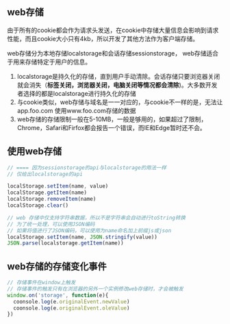 ## web存储
由于所有的cookie都会作为请求头发送，在cookie中存储大量信息会影响到请求性能，而且cookie大小只有4kb，所以开发了其他方法作为客户端存储。

web存储分为本地存储localstorage和会话存储sessionstorage， web存储适合于用来存储特定于用户的信息。

1. localstorage是持久化的存储，直到用户手动清除。会话存储只要浏览器关闭就会消失（**标签关闭，浏览器关闭，电脑关闭等情况都会清除**)。大多数开发者选择的都是localstorage进行持久化的存储
2. 与cookie类似，web存储与域名是一一对应的，与cookie不一样的是，无法让app.foo.com 使用www.foo.com存储的数据
3. web存储的存储限制一般在5-10MB，一般是够用的，如果超过了限制，Chrome，Safari和Firfox都会报告一个错误，而IE和Edge暂时还不会。

## 使用web存储
```js
// ==== 因为sessionstorage的api与localstorage的用法一样
// 仅给出localstorage的api

localStorage.setItem(name, value)
localStorage.getItem(name)
localStorage.removeItem(name)
localStorage.clear()

// web 存储中仅支持字符串数据，所以不是字符串会自动进行toString转换
// 为了统一处理，可以使用JSON编码
// 如果将值进行了JSON编码，可以使用为name命名加上前缀js或json
localStorage.setItem(name, JSON.stringify(value))
JSON.parse(localstorage.getItem(name))

```

## web存储的存储变化事件
```js
// 存储事件在window上触发
// 存储事件的触发只有在浏览器的另外一个实例修改web存储时，才会被触发
window.on('storage', function(e){
  coonsole.log(e.originalEvent.newValue)
  coonsole.log(e.originalEvent.oleValue)
})
```
